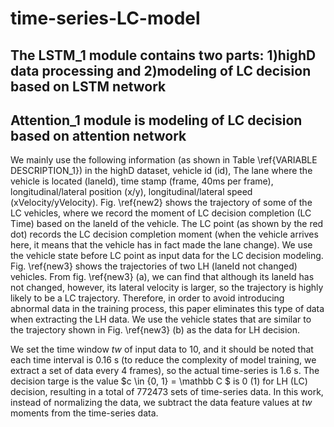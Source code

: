 # time-series-LC-model

## The LSTM_1 module contains two parts: 1)highD data processing and 2)modeling of LC decision based on LSTM network

## Attention_1 module is modeling of LC decision based on attention network


We mainly use the following information (as shown in Table \ref{VARIABLE DESCRIPTION_1}) in the highD dataset, vehicle id (id), The lane where the vehicle is located (laneId), time stamp (frame, 40ms per frame), longitudinal/lateral position (x/y), longitudinal/lateral speed (xVelocity/yVelocity). Fig. \ref{new2} shows the trajectory of some of the LC vehicles, where we record the moment of LC decision completion (LC Time) based on the laneId of the vehicle. The LC point (as shown by the red dot) records the LC decision completion moment (when the vehicle arrives here, it means that the vehicle has in fact made the lane change). We use the vehicle state before LC point as input data for the LC decision modeling. Fig. \ref{new3} shows the trajectories of two LH (laneId not changed) vehicles. From fig. \ref{new3} (a), we can find that although its laneId has not changed, however, its lateral velocity is larger, so the trajectory is highly likely to be a LC trajectory. Therefore, in order to avoid introducing abnormal data in the training process, this paper eliminates this type of data when extracting the LH data. We use the vehicle states that are similar to the trajectory shown in Fig. \ref{new3} (b) as the data for LH decision.

We set the time window $tw$ of input data to 10, and it should be noted that each time interval is 0.16 s (to reduce the complexity of model training, we extract a set of data every 4 frames), so the actual time-series is 1.6 s. The decision targe is the value $c \in \{0, 1\} = \mathbb C $ is 0 (1) for LH (LC) decision, resulting in a total of 772473 sets of time-series data. In this work, instead of normalizing the data, we subtract the data feature values at $tw$ moments from the time-series data.
